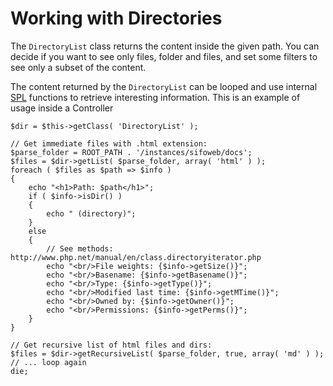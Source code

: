 Working with Directories
========================
The `DirectoryList` class returns the content inside the given path. You can decide if you want to see only files, folder and files, and set some filters to see only a subset of the content.

The content returned by the `DirectoryList` can be looped and use internal [SPL] functions to retrieve interesting information. This is an example of usage inside a Controller

[SPL]: http://www.php.net/manual/en/book.spl.php

	$dir = $this->getClass( 'DirectoryList' );
	
	// Get immediate files with .html extension:
	$parse_folder = ROOT_PATH . '/instances/sifoweb/docs';
	$files = $dir->getList( $parse_folder, array( 'html' ) );
	foreach ( $files as $path => $info )
	{
		echo "<h1>Path: $path</h1>";
		if ( $info->isDir() )
		{
			echo " (directory)";
		}
		else
		{
			// See methods: http://www.php.net/manual/en/class.directoryiterator.php
			echo "<br/>File weights: {$info->getSize()}";
			echo "<br/>Basename: {$info->getBasename()}";
			echo "<br/>Type: {$info->getType()}";
			echo "<br/>Modified last time: {$info->getMTime()}";
			echo "<br/>Owned by: {$info->getOwner()}";
			echo "<br/>Permissions: {$info->getPerms()}";
		}
	}
	
	// Get recursive list of html files and dirs:
	$files = $dir->getRecursiveList( $parse_folder, true, array( 'md' ) );
	// ... loop again
	die;
